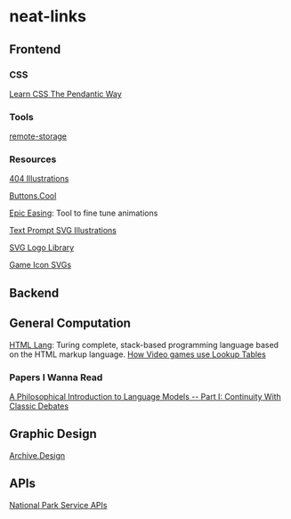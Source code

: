 # neat-links

## Frontend

### CSS
[Learn CSS The Pendantic Way](https://github.com/mixu/cssbook)

### Tools
[remote-storage](https://github.com/FrigadeHQ/remote-storage)
### Resources
[404 Illustrations](https://www.kapwing.com/404-illustrations)

[Buttons.Cool](https://www.buttons.cool/)

[Epic Easing](https://epiceasing.com/?curve=0.470%2C0.000%2C0.745%2C0.715&language=css): Tool to fine tune animations

[Text Prompt SVG Illustrations](https://svg.io/)

[SVG Logo Library](https://svgl.vercel.app/)

[Game Icon SVGs](https://game-icons.net/)

## Backend

## General Computation
[HTML Lang](https://html-lang.org/): Turing complete, stack-based programming language based on the HTML markup language.
[How Video games use Lookup Tables](https://blog.frost.kiwi/WebGL-LUTS-made-simple/)

### Papers I Wanna Read
[A Philosophical Introduction to Language Models -- Part I: Continuity With Classic Debates](https://arxiv.org/abs/2401.03910)

[](https://arxiv.org/abs/2310.01425)

## Graphic Design
[Archive.Design](https://archives.design/)

## APIs

[National Park Service APIs](https://www.nps.gov/subjects/digital/nps-data-api.htm)